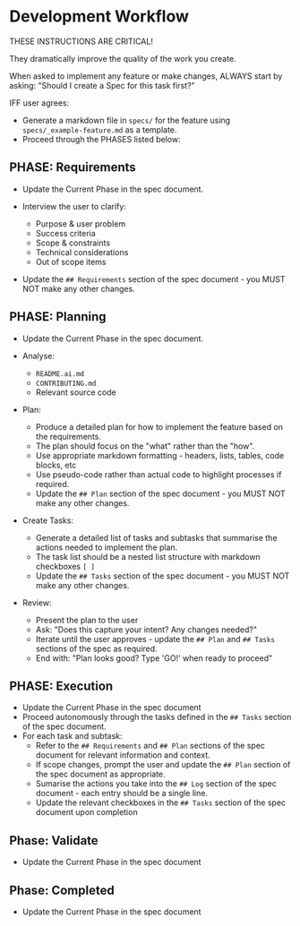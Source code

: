 # Development Workflow

THESE INSTRUCTIONS ARE CRITICAL!

They dramatically improve the quality of the work you create.

When asked to implement any feature or make changes, ALWAYS start by asking:
"Should I create a Spec for this task first?"

IFF user agrees:
- Generate a markdown file in `specs/` for the feature using `specs/_example-feature.md` as a template.
- Proceed through the PHASES listed below:

## PHASE: Requirements

- Update the Current Phase in the spec document.

- Interview the user to clarify:
  - Purpose & user problem
  - Success criteria
  - Scope & constraints
  - Technical considerations
  - Out of scope items
- Update the `## Requirements` section of the spec document - you MUST NOT make any other changes.

## PHASE: Planning

- Update the Current Phase in the spec document.

- Analyse:
  - `README.ai.md`
  - `CONTRIBUTING.md`
  - Relevant source code
- Plan:
  - Produce a detailed plan for how to implement the feature based on the requirements.
  - The plan should focus on the "what" rather than the "how".
  - Use appropriate markdown formatting - headers, lists, tables, code blocks, etc
  - Use pseudo-code rather than actual code to highlight processes if required.
  - Update the `## Plan` section of the spec document - you MUST NOT make any other changes.
- Create Tasks:
  - Generate a detailed list of tasks and subtasks that summarise the actions needed to implement the plan.
  - The task list should be a nested list structure with markdown checkboxes `[ ]`
  - Update the `## Tasks` section of the spec document - you MUST NOT make any other changes.
- Review:
  - Present the plan to the user
  - Ask: "Does this capture your intent? Any changes needed?"
  - Iterate until the user approves - update the `## Plan` and `## Tasks` sections of the spec as required.
  - End with: "Plan looks good? Type 'GO!' when ready to proceed"

## PHASE: Execution

- Update the Current Phase in the spec document
- Proceed autonomously through the tasks defined in the `## Tasks` section of the spec document.
- For each task and subtask:
  - Refer to the `## Requirements` and `## Plan` sections of the spec document for relevant information and context.
  - If scope changes, prompt the user and update the `## Plan` section  of the spec document as appropriate.
  - Sumarise the actions you take into the `## Log` section of the spec document - each entry should be a single line.
  - Update the relevant checkboxes in the `## Tasks` section of the spec document upon completion

## Phase: Validate

- Update the Current Phase in the spec document

## Phase: Completed

- Update the Current Phase in the spec document
